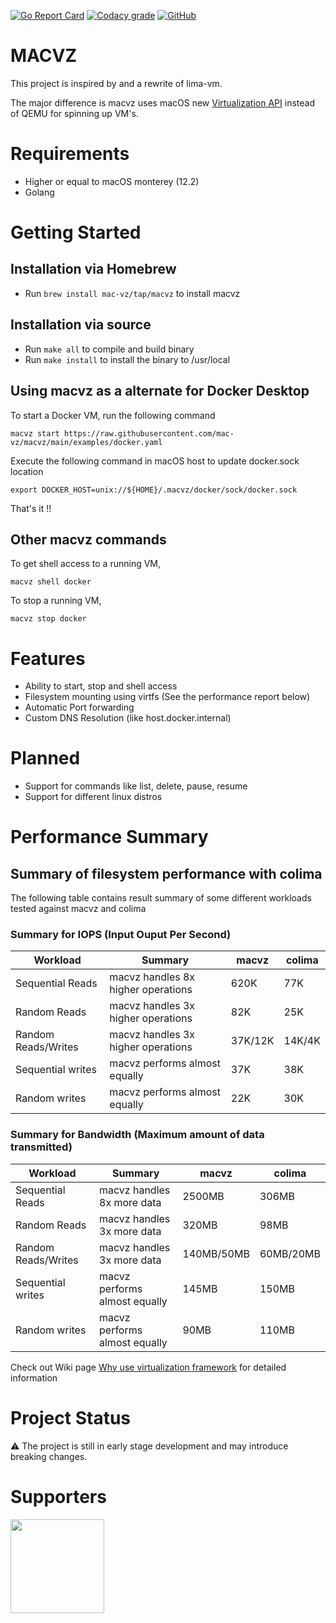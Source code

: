 [![Go Report Card](https://goreportcard.com/badge/mac-vz/macvz)](https://goreportcard.com/report/github.com/mac-vz/macvz)
[![Codacy grade](https://img.shields.io/codacy/grade/40eae50295114eabba6b12b7372bed81?&logo=codacy)](https://www.codacy.com/gh/mac-vz/macvz/dashboard?utm_source=github.com&amp;utm_medium=referral&amp;utm_content=mac-vz/macvz&amp;utm_campaign=Badge_Grade)
[![GitHub](https://img.shields.io/github/license/mac-vz/macvz?color=brightgreen)](https://github.com/mac-vz/macvz/blob/main/LICENSE)

# MACVZ

This project is inspired by and a rewrite of lima-vm.

The major difference is macvz uses macOS new [Virtualization API](https://developer.apple.com/documentation/virtualization?language=objc) instead of QEMU for spinning up VM's.

# Requirements
- Higher or equal to macOS monterey (12.2)
- Golang

# Getting Started
## Installation via Homebrew
- Run `brew install mac-vz/tap/macvz` to install macvz

## Installation via source
- Run `make all` to compile and build binary
- Run `make install` to install the binary to /usr/local

## Using macvz as a alternate for Docker Desktop
To start a Docker VM, run the following command
```
macvz start https://raw.githubusercontent.com/mac-vz/macvz/main/examples/docker.yaml
```

Execute the following command in macOS host to update docker.sock location
```
export DOCKER_HOST=unix://${HOME}/.macvz/docker/sock/docker.sock
```

That's it !! 


## Other macvz commands

To get shell access to a running VM,
```
macvz shell docker
```

To stop a running VM,
```
macvz stop docker
```

# Features
- Ability to start, stop and shell access
- Filesystem mounting using virtfs (See the performance report below)
- Automatic Port forwarding
- Custom DNS Resolution (like host.docker.internal)

# Planned
- Support for commands like list, delete, pause, resume
- Support for different linux distros

# Performance Summary

## Summary of filesystem performance with colima

The following table contains result summary of some different workloads tested against macvz and colima

### Summary for IOPS (Input Ouput Per Second)
| Workload            | Summary                            | macvz   | colima |
|---------------------|------------------------------------|---------|--------|
| Sequential Reads    | macvz handles 8x higher operations | 620K    | 77K    |
| Random Reads        | macvz handles 3x higher operations | 82K     | 25K    |
| Random Reads/Writes | macvz handles 3x higher operations | 37K/12K | 14K/4K |
| Sequential writes   | macvz performs almost equally      | 37K     | 38K    |
| Random writes       | macvz performs almost equally      | 22K     | 30K    |

### Summary for Bandwidth (Maximum amount of data transmitted)
| Workload            | Summary                       | macvz      | colima    |
|---------------------|-------------------------------|------------|-----------|
| Sequential Reads    | macvz handles 8x more data    | 2500MB     | 306MB     |
| Random Reads        | macvz handles 3x more data    | 320MB      | 98MB      |
| Random Reads/Writes | macvz handles 3x more data    | 140MB/50MB | 60MB/20MB |
| Sequential writes   | macvz performs almost equally | 145MB      | 150MB     |
| Random writes       | macvz performs almost equally | 90MB       | 110MB     |

Check out Wiki page [Why use virtualization framework](https://github.com/mac-vz/macvz/wiki/Why-use-macOS-virtualization-framework-%3F) for detailed information

# Project Status
⚠️ The project is still in early stage development and may introduce breaking changes.

# Supporters

[<img src="https://uploads-ssl.webflow.com/5ac3c046c82724970fc60918/5c019d917bba312af7553b49_MacStadium-developerlogo.png" style="max-height: 150px;width: 150px"/>](https://macstadium.com)
